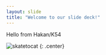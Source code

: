 ```yaml
---
layout: slide
title: "Welcome to our slide deck!"
---
```


Hello from Hakan/K54

![skatetocat](https://octodex.github.com/images/skatetocat.png)
{: .center}
